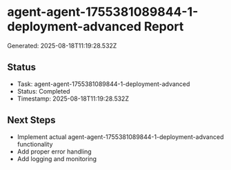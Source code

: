 # agent-agent-1755381089844-1-deployment-advanced Report

Generated: 2025-08-18T11:19:28.532Z

## Status
- Task: agent-agent-1755381089844-1-deployment-advanced
- Status: Completed
- Timestamp: 2025-08-18T11:19:28.532Z

## Next Steps
- Implement actual agent-agent-1755381089844-1-deployment-advanced functionality
- Add proper error handling
- Add logging and monitoring
